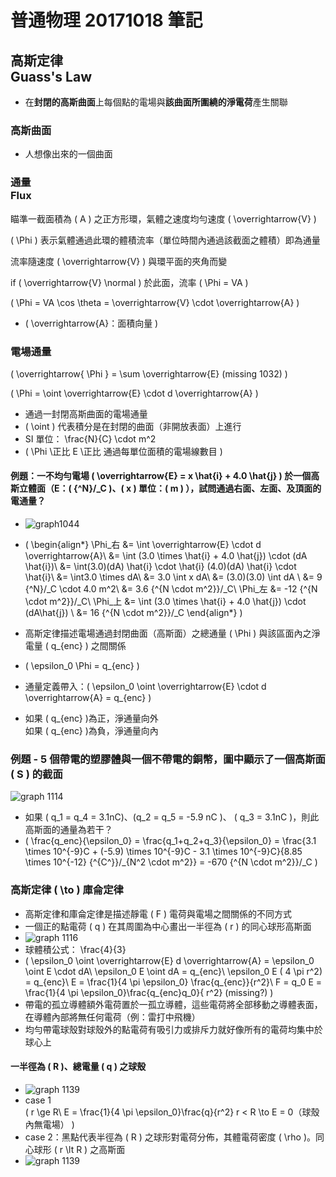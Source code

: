# 普通物理 20171018 筆記
## 高斯定律<br>Guass's Law
* 在**封閉的高斯曲面**上每個點的電場與**該曲面所圍繞的淨電荷**產生關聯

### 高斯曲面
* 人想像出來的一個曲面

### 通量<br>Flux
瞄準一截面積為 \( A \) 之正方形環，氣體之速度均勻速度 \( \overrightarrow{V} \)

\( \Phi \) 表示氣體通過此環的體積流率（單位時間內通過該截面之體積）即為通量

流率隨速度 \( \overrightarrow{V} \) 與環平面的夾角而變

if \( \overrightarrow{V} \normal \) 於此面，流率 \( \Phi = VA \)

\( \Phi = VA \cos \theta = \overrightarrow{V} \cdot \overrightarrow{A} \)

* \( \overrightarrow{A}：面積向量 \)

### 電場通量
\( \overrightarrow{ \Phi } = \sum \overrightarrow{E} (missing 1032) \)

\(
\Phi = \oint \overrightarrow{E} \cdot d \overrightarrow{A}
\)

* 通過一封閉高斯曲面的電場通量
* \( \oint  \) 代表積分是在封閉的曲面（非開放表面）上進行
* SI 單位： \frac{N}{C} \cdot m^2
* \( \Phi \正比 E \正比 通過每單位面積的電場線數目 \)

#### 例題：一不均勻電場 \( \overrightarrow{E} = x \hat{i} + 4.0 \hat{j} \) 於一個高斯立體面（E：\( {^N}/_C \)、\( x \) 單位：\( m \) ），試問通過右面、左面、及頂面的電通量？
* ![graph1044]()
* \( \begin{align*}
\Phi_右 &= \int \overrightarrow{E} \cdot d \overrightarrow{A}\\
&= \int (3.0 \times \hat{i} + 4.0 \hat{j}) \cdot (dA \hat{i})\\
&= \int(3.0)(dA) \hat{i} \cdot \hat{i} (4.0)(dA) \hat{i} \cdot \hat{i}\\
&= \int3.0 \times dA\\
&= 3.0 \int x dA\\
&= (3.0)(3.0) \int dA \\
&= 9 {^N}/_C \cdot 4.0 m^2\\
&= 3.6 {^{N \cdot m^2}}/_C\\
\Phi_左 &= -12 {^{N \cdot m^2}}/_C\\
\Phi_上 &= \int (3.0 \times \hat{i} + 4.0 \hat{j}) \cdot (dA\hat{j}) \\
&= 16 {^{N \cdot m^2}}/_C
\end{align*} \)

* 高斯定律描述電場通過封閉曲面（高斯面）之總通量 \( \Phi \) 與該區面內之淨電量 \( q_{enc} \) 之間關係
* \( \epsilon_0 \Phi = q_{enc} \)
* 通量定義帶入：\( \epsilon_0 \oint \overrightarrow{E} \cdot d \overrightarrow{A} = q_{enc} \)
* 如果 \( q_{enc} \)為正，淨通量向外  
如果 \( q_{enc} \)為負，淨通量向內

### 例題 - 5 個帶電的塑膠體與一個不帶電的銅幣，圖中顯示了一個高斯面 \( S \) 的截面
![graph 1114]()
* 如果 \( q_1 = q_4 = 3.1nC\)、\(q_2 = q_5 = -5.9 nC \)、 \( q_3 = 3.1nC \)，則此高斯面的通量為若干？
* \( \frac{q_enc}{\epsilon_0} = \frac{q_1+q_2+q_3}{\epsilon_0} = \frac{3.1 \times 10^{-9}C + (-5.9) \times 10^{-9}C - 3.1 \times 10^{-9}C}{8.85 \times 10^{-12} {^{C^}}/_{N^2 \cdot m^2}} = -670 {^{N \cdot m^2}}/_C
\)

### 高斯定律 \( \to \) 庫侖定律
* 高斯定律和庫侖定律是描述靜電 \( F \) 電荷與電場之間關係的不同方式
* 一個正的點電荷 \( q \) 在其周圍為中心畫出一半徑為 \( r \) 的同心球形高斯面
* ![graph 1116]()
* 球體積公式： \frac{4}{3}
* \(
\epsilon_0 \oint \overrightarrow{E} d \overrightarrow{A} = \epsilon_0 \oint E \cdot dA\\
\epsilon_0 E \oint dA = q_{enc}\\
\epsilon_0 E ( 4 \pi r^2) = q_{enc}\\
E = \frac{1}{4 \pi \epsilon_0} \frac{q_{enc}}{r^2}\\
F = q_0 E = \frac{1}{4 \pi \epsilon_0}\frac{q_{enc}q_0}{
r^2}
(missing?)
\)
* 帶電的孤立導體額外電荷置於一孤立導體，這些電荷將全部移動之導體表面，在導體內部將無任何電荷（例：雷打中飛機）
* 均勻帶電球殼對球殼外的點電荷有吸引力或排斥力就好像所有的電荷均集中於球心上
#### 一半徑為 \( R \)、總電量 \( q \) 之球殼
* ![graph 1139]()
* case 1  
\(
	r \ge R\\
	E = \frac{1}{4 \pi \epsilon_0}\frac{q}{r^2}
	r < R \to E = 0（球殼內無電場）	
\)
* case 2：黑點代表半徑為 \( R \) 之球形對電荷分佈，其體電荷密度 \( \rho \)。同心球形 \( r \lt R \) 之高斯面
* ![graph 1139]()
